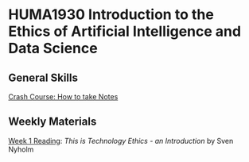 # HUMA1930 Introduction to the Ethics of Artificial Intelligence and Data Science

## General Skills

[Crash Course: How to take Notes](./prep/notes/)

## Weekly Materials

[Week 1 Reading](./wk1): *This is Technology Ethics - an Introduction* by Sven Nyholm
